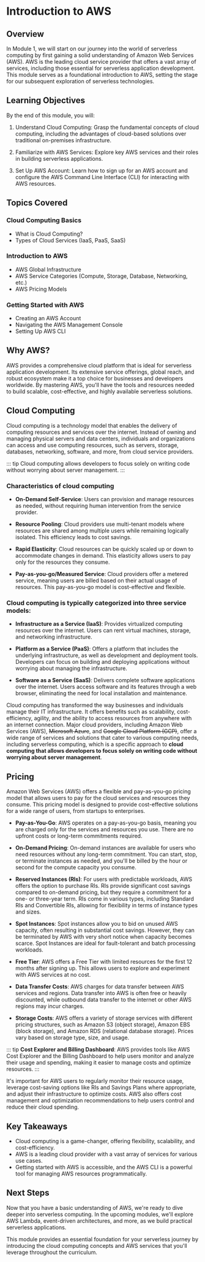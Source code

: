 # Introduction to AWS

## Overview
In Module 1, we will start on our journey into the world of serverless computing by first gaining a solid understanding of Amazon Web Services (AWS). AWS is the leading cloud service provider that offers a vast array of services, including those essential for serverless application development. This module serves as a foundational introduction to AWS, setting the stage for our subsequent exploration of serverless technologies.

## Learning Objectives
By the end of this module, you will:

1. Understand Cloud Computing: Grasp the fundamental concepts of cloud computing, including the advantages of cloud-based solutions over traditional on-premises infrastructure.

2. Familiarize with AWS Services: Explore key AWS services and their roles in building serverless applications.

3. Set Up AWS Account: Learn how to sign up for an AWS account and configure the AWS Command Line Interface (CLI) for interacting with AWS resources.

## Topics Covered

### Cloud Computing Basics
* What is Cloud Computing?
* Types of Cloud Services (IaaS, PaaS, SaaS)

### Introduction to AWS
* AWS Global Infrastructure
* AWS Service Categories (Compute, Storage, Database, Networking, etc.)
* AWS Pricing Models

### Getting Started with AWS
* Creating an AWS Account
* Navigating the AWS Management Console
* Setting Up AWS CLI

## Why AWS?
AWS provides a comprehensive cloud platform that is ideal for serverless application development. Its extensive service offerings, global reach, and robust ecosystem make it a top choice for businesses and developers worldwide. By mastering AWS, you'll have the tools and resources needed to build scalable, cost-effective, and highly available serverless solutions.

## Cloud Computing  

Cloud computing is a technology model that enables the delivery of computing resources and services over the internet. Instead of owning and managing physical servers and data centers, individuals and organizations can access and use computing resources, such as servers, storage, databases, networking, software, and more, from cloud service providers.

::: tip
Cloud computing allows developers to focus solely on writing code without worrying about server management.
:::

### Characteristics of cloud computing

* __On-Demand Self-Service__: Users can provision and manage resources as needed, without requiring human intervention from the service provider.

* __Resource Pooling__: Cloud providers use multi-tenant models where resources are shared among multiple users while remaining logically isolated. This efficiency leads to cost savings.

* __Rapid Elasticity__: Cloud resources can be quickly scaled up or down to accommodate changes in demand. This elasticity allows users to pay only for the resources they consume.

* __Pay-as-you-go/Measured Service__: Cloud providers offer a metered service, meaning users are billed based on their actual usage of resources. This pay-as-you-go model is cost-effective and flexible.

### Cloud computing is typically categorized into three service models:

* __Infrastructure as a Service (IaaS)__: Provides virtualized computing resources over the internet. Users can rent virtual machines, storage, and networking infrastructure.

* __Platform as a Service (PaaS)__: Offers a platform that includes the underlying infrastructure, as well as development and deployment tools. Developers can focus on building and deploying applications without worrying about managing the infrastructure.

* __Software as a Service (SaaS)__: Delivers complete software applications over the internet. Users access software and its features through a web browser, eliminating the need for local installation and maintenance.

Cloud computing has transformed the way businesses and individuals manage their IT infrastructure. It offers benefits such as scalability, cost-efficiency, agility, and the ability to access resources from anywhere with an internet connection. Major cloud providers, including Amazon Web Services (AWS), ~~Microsoft Azure~~, and ~~Google Cloud Platform (GCP)~~, offer a wide range of services and solutions that cater to various computing needs, including serverless computing, which is a specific approach to __cloud computing that allows developers to focus solely on writing code without worrying about server management__.

## Pricing
Amazon Web Services (AWS) offers a flexible and pay-as-you-go pricing model that allows users to pay for the cloud services and resources they consume. This pricing model is designed to provide cost-effective solutions for a wide range of users, from startups to enterprises.

* __Pay-as-You-Go__: AWS operates on a pay-as-you-go basis, meaning you are charged only for the services and resources you use. There are no upfront costs or long-term commitments required.

* __On-Demand Pricing__: On-demand instances are available for users who need resources without any long-term commitment. You can start, stop, or terminate instances as needed, and you'll be billed by the hour or second for the compute capacity you consume.

* __Reserved Instances (RIs)__: For users with predictable workloads, AWS offers the option to purchase RIs. RIs provide significant cost savings compared to on-demand pricing, but they require a commitment for a one- or three-year term. RIs come in various types, including Standard RIs and Convertible RIs, allowing for flexibility in terms of instance types and sizes.

* __Spot Instances__: Spot instances allow you to bid on unused AWS capacity, often resulting in substantial cost savings. However, they can be terminated by AWS with very short notice when capacity becomes scarce. Spot Instances are ideal for fault-tolerant and batch processing workloads.

* __Free Tier__: AWS offers a Free Tier with limited resources for the first 12 months after signing up. This allows users to explore and experiment with AWS services at no cost.

* __Data Transfer Costs__: AWS charges for data transfer between AWS services and regions. Data transfer into AWS is often free or heavily discounted, while outbound data transfer to the internet or other AWS regions may incur charges.

* __Storage Costs__: AWS offers a variety of storage services with different pricing structures, such as Amazon S3 (object storage), Amazon EBS (block storage), and Amazon RDS (relational database storage). Prices vary based on storage type, size, and usage.


::: tip
 __Cost Explorer and Billing Dashboard__: AWS provides tools like AWS Cost Explorer and the Billing Dashboard to help users monitor and analyze their usage and spending, making it easier to manage costs and optimize resources.
:::

 It's important for AWS users to regularly monitor their resource usage, leverage cost-saving options like RIs and Savings Plans where appropriate, and adjust their infrastructure to optimize costs. AWS also offers cost management and optimization recommendations to help users control and reduce their cloud spending.



##  Key Takeaways
* Cloud computing is a game-changer, offering flexibility, scalability, and cost-efficiency.
* AWS is a leading cloud provider with a vast array of services for various use cases.
* Getting started with AWS is accessible, and the AWS CLI is a powerful tool for managing AWS resources programmatically.

## Next Steps
Now that you have a basic understanding of AWS, we're ready to dive deeper into serverless computing. In the upcoming modules, we'll explore AWS Lambda, event-driven architectures, and more, as we build practical serverless applications.

This module provides an essential foundation for your serverless journey by introducing the cloud computing concepts and AWS services that you'll leverage throughout the curriculum.
